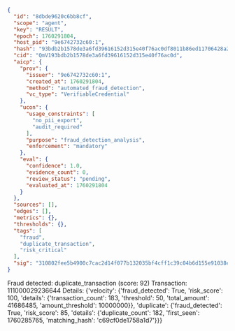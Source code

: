 ```json
{
  "id": "8dbde9620c6bb8cf",
  "scope": "agent",
  "key": "RESULT",
  "epoch": 1760291804,
  "host_pid": "9e6742732c60:1",
  "hash": "93bdb2b1578de3a6fd39616152d315e40f76ac0df8011b86ed11706428a2e318",
  "cid": "QmV193bdb2b1578de3a6fd39616152d315e40f76ac0d",
  "aicp": {
    "prov": {
      "issuer": "9e6742732c60:1",
      "created_at": 1760291804,
      "method": "automated_fraud_detection",
      "vc_type": "VerifiableCredential"
    },
    "ucon": {
      "usage_constraints": [
        "no_pii_export",
        "audit_required"
      ],
      "purpose": "fraud_detection_analysis",
      "enforcement": "mandatory"
    },
    "eval": {
      "confidence": 1.0,
      "evidence_count": 0,
      "review_status": "pending",
      "evaluated_at": 1760291804
    }
  },
  "sources": [],
  "edges": [],
  "metrics": {},
  "thresholds": {},
  "tags": [
    "fraud",
    "duplicate_transaction",
    "risk_critical"
  ],
  "sig": "310802fee5b4900c7cac2d14f077b132035bf4cff1c39c04b6d155e91038e139"
}
```

Fraud detected: duplicate_transaction (score: 92)
Transaction: 111000029236644
Details: {'velocity': {'fraud_detected': True, 'risk_score': 100, 'details': {'transaction_count': 183, 'threshold': 50, 'total_amount': 41686485, 'amount_threshold': 10000000}}, 'duplicate': {'fraud_detected': True, 'risk_score': 85, 'details': {'duplicate_count': 182, 'first_seen': 1760285765, 'matching_hash': 'c69cf0de1758a1d7'}}}